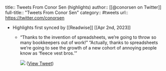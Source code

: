 title:: Tweets From Conor Sen (highlights)
author:: [[@conorsen on Twitter]]
full-title:: "Tweets From Conor Sen"
category:: #tweets
url:: https://twitter.com/conorsen

- Highlights first synced by [[Readwise]] [[Apr 2nd, 2023]]
	- “Thanks to the invention of spreadsheets, we’re going to throw so many bookkeepers out of work!”
	  “Actually, thanks to spreadsheets we’re going to see the growth of a new cohort of annoying people know as ‘fleece vest bros.’” 
	  
	  ![](https://pbs.twimg.com/media/FsFwmB7XwAMCHPX.jpg) ([View Tweet](https://twitter.com/conorsen/status/1639715542637445120))